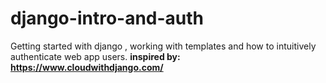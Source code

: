 # django-intro-and-auth
Getting started with django , working with templates and how to intuitively authenticate web app users.
**inspired by: https://www.cloudwithdjango.com/**
